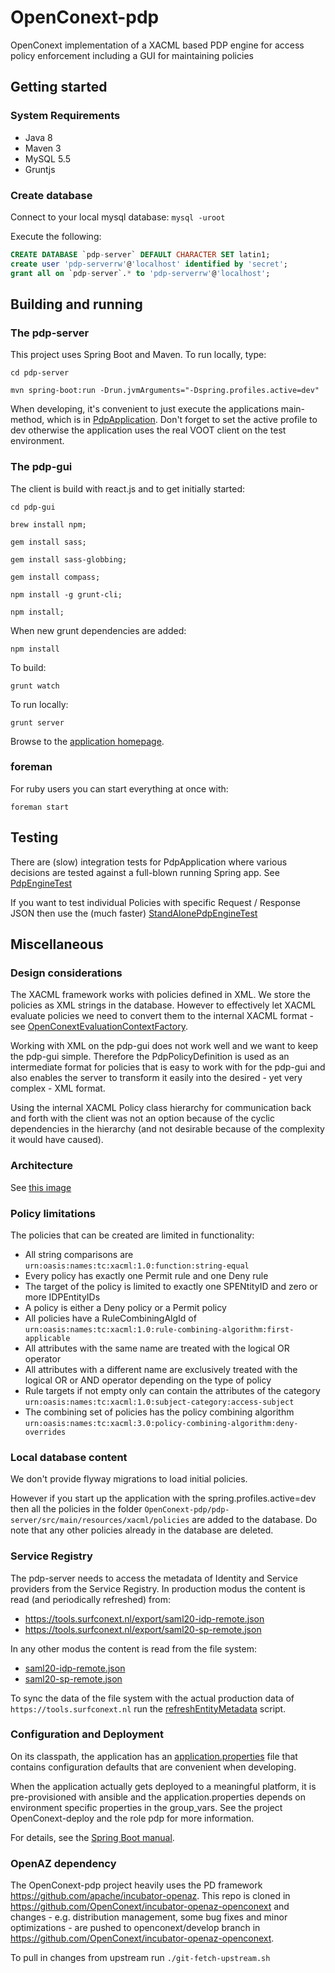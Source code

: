 # OpenConext-pdp

OpenConext implementation of a XACML based PDP engine for access policy enforcement including a GUI for maintaining policies

## Getting started

### System Requirements

- Java 8
- Maven 3
- MySQL 5.5
- Gruntjs

### Create database

Connect to your local mysql database: `mysql -uroot`

Execute the following:

```sql
CREATE DATABASE `pdp-server` DEFAULT CHARACTER SET latin1;
create user 'pdp-serverrw'@'localhost' identified by 'secret';
grant all on `pdp-server`.* to 'pdp-serverrw'@'localhost';
```

## Building and running

### The pdp-server

This project uses Spring Boot and Maven. To run locally, type:

`cd pdp-server`

`mvn spring-boot:run -Drun.jvmArguments="-Dspring.profiles.active=dev"`

When developing, it's convenient to just execute the applications main-method, which is in [PdpApplication](pdp-server/src/main/java/pdp/PdpApplication.java). Don't forget
to set the active profile to dev otherwise the application uses the real VOOT client on the test environment.

### The pdp-gui

The client is build with react.js and to get initially started:

`cd pdp-gui`

`brew install npm;`

`gem install sass;`

`gem install sass-globbing;`

`gem install compass;`

`npm install -g grunt-cli;`

`npm install;`

When new grunt dependencies are added:

`npm install`

To build:

`grunt watch`

To run locally:

`grunt server`

Browse to the [application homepage](http://localhost:8001/).

### foreman

For ruby users you can start everything at once with:

`foreman start`

## Testing

There are (slow) integration tests for PdpApplication where various decisions are tested against a full-blown running Spring app. See [PdpEngineTest](pdp-server/src/test/java/pdp/PdpEngineTest.java)

If you want to test individual Policies with specific Request / Response JSON then use the (much faster) [StandAlonePdpEngineTest](pdp-server/src/test/java/pdp/StandAlonePdpEngineTest.java)

## Miscellaneous

### Design considerations

The XACML framework works with policies defined in XML. We store the policies as XML strings in the database. However to
effectively let XACML evaluate policies we need to convert them to the internal XACML format - see [OpenConextEvaluationContextFactory](pdp-server/src/main/java/pdp/xacml/OpenConextEvaluationContextFactory.java).

Working with XML on the pdp-gui does not work well and we want to keep the pdp-gui simple. Therefore the PdpPolicyDefinition is used as an
intermediate format for policies that is easy to work with for the pdp-gui and also enables the server to transform
it easily into the desired - yet very complex - XML format.

Using the internal XACML Policy class hierarchy for communication back and forth with the client was not an option because
of the cyclic dependencies in the hierarchy (and not desirable because of the complexity it would have caused).

### Architecture

See [this image](https://raw.githubusercontent.com/OpenConext/OpenConext-pdp/master/pdp-gui/src/images/authz_poc.001.png)

### Policy limitations

The policies that can be created are limited in functionality:

* All string comparisons are `urn:oasis:names:tc:xacml:1.0:function:string-equal`
* Every policy has exactly one Permit rule and one Deny rule
* The target of the policy is limited to exactly one SPENtityID and zero or more IDPEntityIDs
* A policy is either a Deny policy or a Permit policy
* All policies have a RuleCombiningAlgId of `urn:oasis:names:tc:xacml:1.0:rule-combining-algorithm:first-applicable`
* All attributes with the same name are treated with the logical OR operator
* All attributes with a different name are exclusively treated with the logical OR or AND operator depending on the type of policy
* Rule targets if not empty only can contain the attributes of the category `urn:oasis:names:tc:xacml:1.0:subject-category:access-subject`
* The combining set of policies has the policy combining algorithm `urn:oasis:names:tc:xacml:3.0:policy-combining-algorithm:deny-overrides`

### Local database content

We don't provide flyway migrations to load initial policies. 

However if you start up the application with the spring.profiles.active=dev then all the policies
in the folder `OpenConext-pdp/pdp-server/src/main/resources/xacml/policies` are added to the database. Do note that any other policies already in the database are deleted.

### Service Registry

The pdp-server needs to access the metadata of Identity and Service providers from the Service Registry. In production modus the content is read (and periodically refreshed) from:
  
* https://tools.surfconext.nl/export/saml20-idp-remote.json
* https://tools.surfconext.nl/export/saml20-sp-remote.json

In any other modus the content is read from the file system:

* [saml20-idp-remote.json](pdp-server/src/main/resources/service-registry/saml20-idp-remote.json)
* [saml20-sp-remote.json](pdp-server/src/main/resources/service-registry/saml20-sp-remote.json)

To sync the data of the file system with the actual production data of `https://tools.surfconext.nl` run the [refreshEntityMetadata](pdp-server/scripts/refreshEntityMetadata.sh) script.

### Configuration and Deployment

On its classpath, the application has an [application.properties](pdp-server/src/main/resources/application.properties) file that
contains configuration defaults that are convenient when developing.

When the application actually gets deployed to a meaningful platform, it is pre-provisioned with ansible and the application.properties depends on
environment specific properties in the group_vars. See the project OpenConext-deploy and the role pdp for more information.

For details, see the [Spring Boot manual](http://docs.spring.io/spring-boot/docs/1.2.1.RELEASE/reference/htmlsingle/).

### OpenAZ dependency

The OpenConext-pdp project heavily uses the PD framework https://github.com/apache/incubator-openaz. This repo is cloned in 
https://github.com/OpenConext/incubator-openaz-openconext and changes - e.g. distribution management, some bug fixes and minor optimizations - are
pushed to openconext/develop branch in https://github.com/OpenConext/incubator-openaz-openconext.

To pull in changes from upstream run `./git-fetch-upstream.sh`